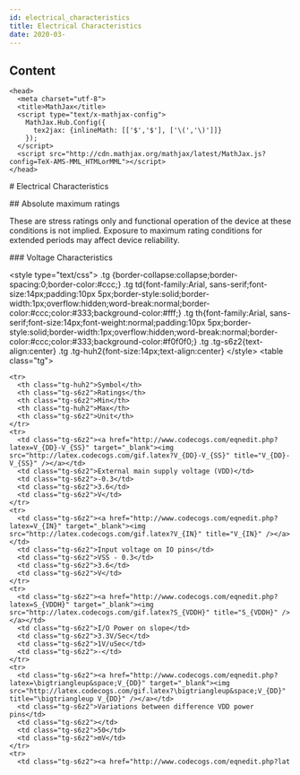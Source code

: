```yaml
---
id: electrical_characteristics
title: Electrical Characteristics
date: 2020-03-
---
```



## Content
    <head>
      <meta charset="utf-8">
      <title>MathJax</title>
      <script type="text/x-mathjax-config">
        MathJax.Hub.Config({
          tex2jax: {inlineMath: [['$','$'], ['\(','\)']]}
        });
      </script>
      <script src="http://cdn.mathjax.org/mathjax/latest/MathJax.js?config=TeX-AMS-MML_HTMLorMML"></script>
    </head>

\# Electrical Characteristics

\#\# Absolute maximum ratings

These are stress ratings only and functional operation of the device at
these conditions is not implied. Exposure to maximum rating conditions
for extended periods may affect device reliability.

\#\#\# Voltage Characteristics

\<style type="text/css"\> .tg
{border-collapse:collapse;border-spacing:0;border-color:\#ccc;} .tg
td{font-family:Arial, sans-serif;font-size:14px;padding:10px
5px;border-style:solid;border-width:1px;overflow:hidden;word-break:normal;border-color:\#ccc;color:\#333;background-color:\#fff;}
.tg th{font-family:Arial,
sans-serif;font-size:14px;font-weight:normal;padding:10px
5px;border-style:solid;border-width:1px;overflow:hidden;word-break:normal;border-color:\#ccc;color:\#333;background-color:\#f0f0f0;}
.tg .tg-s6z2{text-align:center} .tg
.tg-huh2{font-size:14px;text-align:center} \</style\> \<table
class="tg"\>

    <tr>
      <th class="tg-huh2">Symbol</th>
      <th class="tg-s6z2">Ratings</th>
      <th class="tg-s6z2">Min</th>
      <th class="tg-huh2">Max</th>
      <th class="tg-s6z2">Unit</th>
    </tr>
    <tr>
      <td class="tg-s6z2"><a href="http://www.codecogs.com/eqnedit.php?latex=V_{DD}-V_{SS}" target="_blank"><img src="http://latex.codecogs.com/gif.latex?V_{DD}-V_{SS}" title="V_{DD}-V_{SS}" /></a></td>
      <td class="tg-s6z2">External main supply voltage (VDD)</td>
      <td class="tg-s6z2">-0.3</td>
      <td class="tg-s6z2">3.6</td>
      <td class="tg-s6z2">V</td>
    </tr>
    <tr>
      <td class="tg-s6z2"><a href="http://www.codecogs.com/eqnedit.php?latex=V_{IN}" target="_blank"><img src="http://latex.codecogs.com/gif.latex?V_{IN}" title="V_{IN}" /></a></td>
      <td class="tg-s6z2">Input voltage on IO pins</td>
      <td class="tg-s6z2">VSS - 0.3</td>
      <td class="tg-s6z2">3.6</td>
      <td class="tg-s6z2">V</td>
    </tr>
    <tr>
      <td class="tg-s6z2"><a href="http://www.codecogs.com/eqnedit.php?latex=S_{VDDH}" target="_blank"><img src="http://latex.codecogs.com/gif.latex?S_{VDDH}" title="S_{VDDH}" /></a></td>
      <td class="tg-s6z2">I/O Power on slope</td>
      <td class="tg-s6z2">3.3V/Sec</td>
      <td class="tg-s6z2">1V/uSec</td>
      <td class="tg-s6z2">-</td>
    </tr>
    <tr>
      <td class="tg-s6z2"><a href="http://www.codecogs.com/eqnedit.php?latex=\bigtriangleup&space;V_{DD}" target="_blank"><img src="http://latex.codecogs.com/gif.latex?\bigtriangleup&space;V_{DD}" title="\bigtriangleup V_{DD}" /></a></td>
      <td class="tg-s6z2">Variations between difference VDD power pins</td>
      <td class="tg-s6z2"></td>
      <td class="tg-s6z2">50</td>
      <td class="tg-s6z2">mV</td>
    </tr>
    <tr>
      <td class="tg-s6z2"><a href="http://www.codecogs.com/eqnedit.php?lat 
